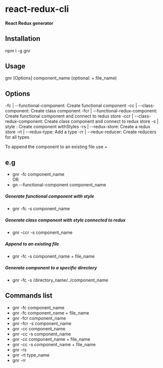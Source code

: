 # react-redux-cli

<h4>React Redux generator</h4>

## Installation

npm i -g gnr

## Usage

gnr [Options] component_name (optional: + file_name)

## Options

-fc  | --functional-component: Create functional component
-cc  | --class-component: Create class component
-fcr | --functional-redux-component: Create functional component and connect to redux store
-ccr | --class-redux-component: Create class component and connect to redux store
-s   | style : Create component withStyles
-rs  | --redux-store: Create a redux store
-rt  | --redux-type: Add a type
-rr  | --redux-reducer: Create reducers for all types

To append the component to an existing file use + 

## e.g

- gnr -fc component_name</br>
  OR
- gn --functional-component component_name</br>

##### Generate functional component with style

- gnr -fc -s component_name</br>

##### Generate class component with style connected to redux

- gnr -ccr -s component_name</br>

##### Append to an existing file

- gnr -fc -s component_name + file_name</br>

##### Generate component to a specific directory

- gnr -fc -s /directory_name/../component_name</br>

## Commands list

- gnr -fc component_name
- gnr -fc component_name + file_name
- gnr -fcr component_name
- gnr -fcr -s component_name
- gnr -cc component_name
- gnr -cc -s component_name
- gnr -cc component_name + file_name
- gnr -cc -s component_name + file_name
- gnr -rs
- gnr -rt type_name
- gnr -rr
